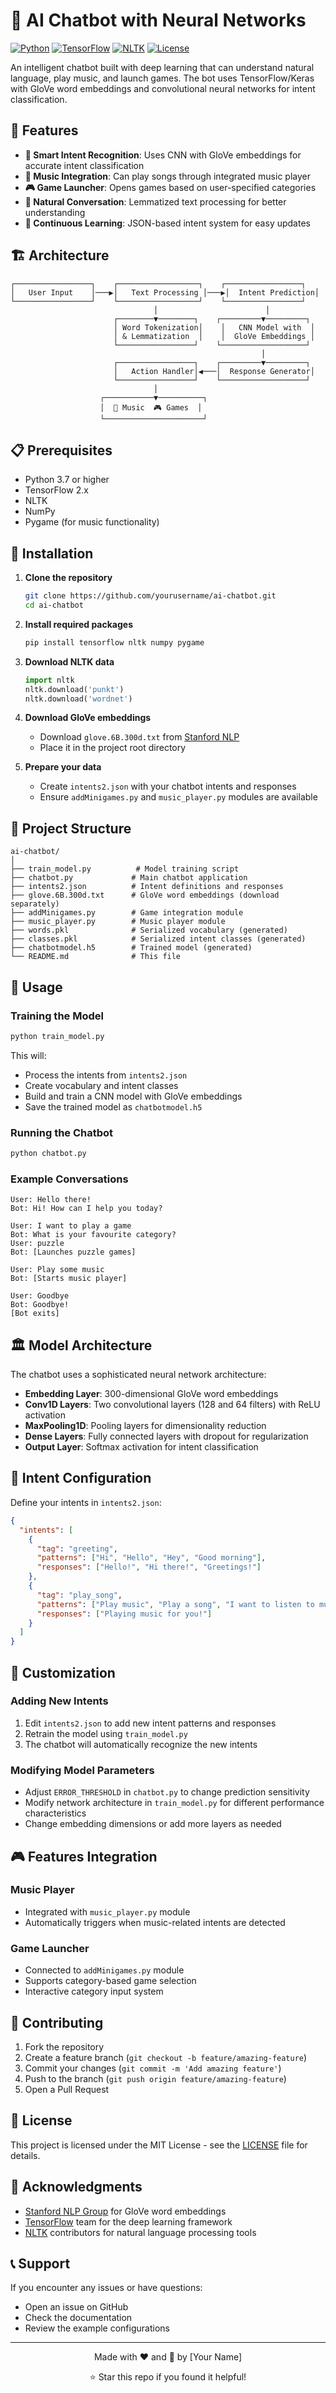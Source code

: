 # 🤖 AI Chatbot with Neural Networks

[![Python](https://img.shields.io/badge/Python-3.7+-blue.svg)](https://python.org)
[![TensorFlow](https://img.shields.io/badge/TensorFlow-2.x-orange.svg)](https://tensorflow.org)
[![NLTK](https://img.shields.io/badge/NLTK-Natural%20Language-green.svg)](https://nltk.org)
[![License](https://img.shields.io/badge/License-MIT-yellow.svg)](LICENSE)

An intelligent chatbot built with deep learning that can understand natural language, play music, and launch games. The bot uses TensorFlow/Keras with GloVe word embeddings and convolutional neural networks for intent classification.

## 🌟 Features

- **🧠 Smart Intent Recognition**: Uses CNN with GloVe embeddings for accurate intent classification
- **🎵 Music Integration**: Can play songs through integrated music player
- **🎮 Game Launcher**: Opens games based on user-specified categories
- **💬 Natural Conversation**: Lemmatized text processing for better understanding
- **🔄 Continuous Learning**: JSON-based intent system for easy updates

## 🏗️ Architecture

```
┌─────────────────┐    ┌──────────────────┐    ┌─────────────────┐
│   User Input    │───▶│   Text Processing │───▶│  Intent Prediction│
└─────────────────┘    └──────────────────┘    └─────────────────┘
                                │                        │
                       ┌────────▼────────┐    ┌─────────▼─────────┐
                       │ Word Tokenization│    │   CNN Model with  │
                       │ & Lemmatization  │    │  GloVe Embeddings │
                       └─────────────────┘    └───────────────────┘
                                                        │
                       ┌─────────────────┐    ┌─────────▼─────────┐
                       │   Action Handler│◀───│  Response Generator│
                       └─────────────────┘    └───────────────────┘
                                │
                    ┌───────────▼──────────┐
                    │  🎵 Music  🎮 Games  │
                    └──────────────────────┘
```

## 📋 Prerequisites

- Python 3.7 or higher
- TensorFlow 2.x
- NLTK
- NumPy
- Pygame (for music functionality)

## 🚀 Installation

1. **Clone the repository**
   ```bash
   git clone https://github.com/yourusername/ai-chatbot.git
   cd ai-chatbot
   ```

2. **Install required packages**
   ```bash
   pip install tensorflow nltk numpy pygame
   ```

3. **Download NLTK data**
   ```python
   import nltk
   nltk.download('punkt')
   nltk.download('wordnet')
   ```

4. **Download GloVe embeddings**
   - Download `glove.6B.300d.txt` from [Stanford NLP](https://nlp.stanford.edu/projects/glove/)
   - Place it in the project root directory

5. **Prepare your data**
   - Create `intents2.json` with your chatbot intents and responses
   - Ensure `addMinigames.py` and `music_player.py` modules are available

## 💾 Project Structure

```
ai-chatbot/
│
├── train_model.py          # Model training script
├── chatbot.py             # Main chatbot application  
├── intents2.json          # Intent definitions and responses
├── glove.6B.300d.txt      # GloVe word embeddings (download separately)
├── addMinigames.py        # Game integration module
├── music_player.py        # Music player module
├── words.pkl              # Serialized vocabulary (generated)
├── classes.pkl            # Serialized intent classes (generated)
├── chatbotmodel.h5        # Trained model (generated)
└── README.md              # This file
```

## 🎯 Usage

### Training the Model

```bash
python train_model.py
```

This will:
- Process the intents from `intents2.json`
- Create vocabulary and intent classes
- Build and train a CNN model with GloVe embeddings
- Save the trained model as `chatbotmodel.h5`

### Running the Chatbot

```bash
python chatbot.py
```

### Example Conversations

```
User: Hello there!
Bot: Hi! How can I help you today?

User: I want to play a game
Bot: What is your favourite category?
User: puzzle
Bot: [Launches puzzle games]

User: Play some music
Bot: [Starts music player]

User: Goodbye
Bot: Goodbye!
[Bot exits]
```

## 🏛️ Model Architecture

The chatbot uses a sophisticated neural network architecture:

- **Embedding Layer**: 300-dimensional GloVe word embeddings
- **Conv1D Layers**: Two convolutional layers (128 and 64 filters) with ReLU activation
- **MaxPooling1D**: Pooling layers for dimensionality reduction
- **Dense Layers**: Fully connected layers with dropout for regularization
- **Output Layer**: Softmax activation for intent classification

## 📝 Intent Configuration

Define your intents in `intents2.json`:

```json
{
  "intents": [
    {
      "tag": "greeting",
      "patterns": ["Hi", "Hello", "Hey", "Good morning"],
      "responses": ["Hello!", "Hi there!", "Greetings!"]
    },
    {
      "tag": "play_song",
      "patterns": ["Play music", "Play a song", "I want to listen to music"],
      "responses": ["Playing music for you!"]
    }
  ]
}
```

## 🔧 Customization

### Adding New Intents
1. Edit `intents2.json` to add new intent patterns and responses
2. Retrain the model using `train_model.py`
3. The chatbot will automatically recognize the new intents

### Modifying Model Parameters
- Adjust `ERROR_THRESHOLD` in `chatbot.py` to change prediction sensitivity
- Modify network architecture in `train_model.py` for different performance characteristics
- Change embedding dimensions or add more layers as needed

## 🎮 Features Integration

### Music Player
- Integrated with `music_player.py` module
- Automatically triggers when music-related intents are detected

### Game Launcher  
- Connected to `addMinigames.py` module
- Supports category-based game selection
- Interactive category input system

## 🤝 Contributing

1. Fork the repository
2. Create a feature branch (`git checkout -b feature/amazing-feature`)
3. Commit your changes (`git commit -m 'Add amazing feature'`)
4. Push to the branch (`git push origin feature/amazing-feature`)
5. Open a Pull Request

## 📄 License

This project is licensed under the MIT License - see the [LICENSE](LICENSE) file for details.

## 🙏 Acknowledgments

- [Stanford NLP Group](https://nlp.stanford.edu/) for GloVe word embeddings
- [TensorFlow](https://tensorflow.org) team for the deep learning framework
- [NLTK](https://nltk.org) contributors for natural language processing tools

## 📞 Support

If you encounter any issues or have questions:
- Open an issue on GitHub
- Check the documentation
- Review the example configurations

---

<div align="center">
  <p>Made with ❤️ and 🧠 by [Your Name]</p>
  <p>⭐ Star this repo if you found it helpful!</p>
</div>
